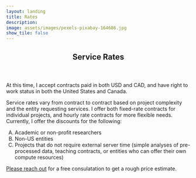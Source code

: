 ```yaml
---
layout: landing
title: Rates
description: 
image: assets/images/pexels-pixabay-164686.jpg
show_tile: false
---
```


<div id="main">
  <!-- One -->
<section id="one">
	<div class="inner">
		<header class="major">
			<h2>Service Rates</h2>
		</header>
		<p>At this time, I accept contracts paid in both USD and CAD, and have right to work status in both the United States and Canada.</p>
		<p>Service rates vary from contract to contract based on project complexity and the entity requesting services. I offer both fixed-rate contracts for individual projects, and hourly rate contracts for more flexible needs. Currently, I offer the discounts for the following:</p>
  <ol type="A">
  <li>Academic or non-profit researchers</li>
  <li>Non-US entities </li>
  <li>Projects that do not require external server time (simple analyses of pre-processed data, teaching contracts, or entities who can offer their own compute resources)</li>
</ol>
		<p><a href="mailto:kathryn.lande@mail.mcgill.ca">Please reach out</a> for a free consulatation to get a rough price estimate.</p>
	</div>
</section>
</div> 
